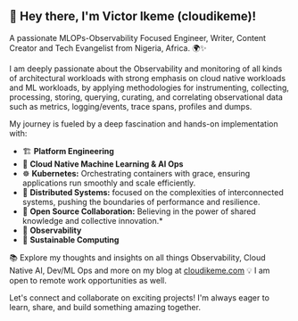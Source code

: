 ## 👋 Hey there, I'm Victor Ikeme (cloudikeme)!

A passionate MLOPs-Observability Focused Engineer, Writer, Content Creator and Tech Evangelist from Nigeria, Africa. 🌍✨ 

I am deeply passionate about the Observability and monitoring of all kinds of architectural workloads with strong emphasis on cloud native workloads and ML workloads, by applying methodologies for instrumenting, collecting, processing, storing, querying, curating, and correlating observational data such as metrics, logging/events, trace spans, profiles and dumps.

My journey is fueled by a deep fascination and hands-on implementation with:

- 🏗️ **Platform Engineering**
- 🧠 **Cloud Native Machine Learning & AI Ops**
- ☸️ **Kubernetes:** Orchestrating containers with grace, ensuring applications run smoothly and scale efficiently.
- 🔗 **Distributed Systems:** focused on the complexities of interconnected systems, pushing the boundaries of performance and resilience.
- 🤝 **Open Source Collaboration:** Believing in the power of shared knowledge and collective innovation.*
- 🧐 **Observability**
- 🌱 **Sustainable Computing**

📚 Explore my thoughts and insights on all things Observability, Cloud Native AI, Dev/ML Ops and more on my blog at [cloudikeme.com](cloudikeme.com)
💡 I am open to remote work opportunities as well.

Let's connect and collaborate on exciting projects! I'm always eager to learn, share, and build something amazing together.
